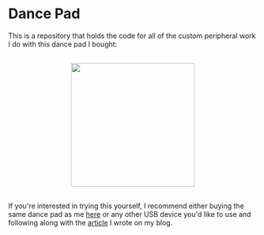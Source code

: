 # Dance Pad
This is a repository that holds the code for all of the custom peripheral work I do with this dance pad I bought:

<p align='center' style='margin: 30px 0;'>
  <img src='https://i5.walmartimages.com/asr/da446c00-c5f3-43b1-be5d-5b38ec9a1429.b5421e4b1167bb2fcc0e60605cc25cdf.jpeg' width='250'>
</p>

If you're interested in trying this yourself, I recommend either buying the same dance pad as me <a href='https://www.amazon.com/OSTENT-Non-Slip-Dancing-Blanket-Compatible-PC/dp/B00FJ2KTXC/ref=sr_1_7?keywords=dance+pads&qid=1669093405&sr=8-7'>here</a> or any other USB device you'd like to use and following along with the 
<a href="https://capsncrunch.github.io/articles/dance-pad-programming.html">article</a> I wrote on my blog.
